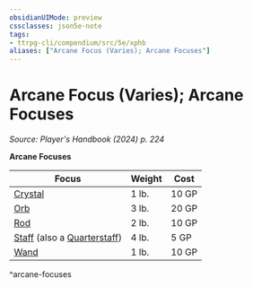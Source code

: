 ```yaml
---
obsidianUIMode: preview
cssclasses: json5e-note
tags:
- ttrpg-cli/compendium/src/5e/xphb
aliases: ["Arcane Focus (Varies); Arcane Focuses"]
---
```

# Arcane Focus (Varies); Arcane Focuses
*Source: Player's Handbook (2024) p. 224* 

**Arcane Focuses**

| Focus | Weight | Cost |
|-------|--------|------|
| [Crystal](3-Compendium/items/crystal-xphb.md) | 1 lb. | 10 GP |
| [Orb](3-Compendium/items/orb-xphb.md) | 3 lb. | 20 GP |
| [Rod](3-Compendium/items/rod-xphb.md) | 2 lb. | 10 GP |
| [Staff](3-Compendium/items/staff-xphb.md) (also a [Quarterstaff](3-Compendium/items/quarterstaff-xphb.md)) | 4 lb. | 5 GP |
| [Wand](3-Compendium/items/wand-xphb.md) | 1 lb. | 10 GP |
^arcane-focuses